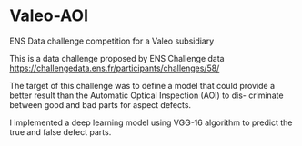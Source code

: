 # Valeo-AOI
ENS Data challenge competition for a Valeo subsidiary

This is a data challenge proposed by ENS Challenge data
https://challengedata.ens.fr/participants/challenges/58/

The target of this challenge was to define a model that could provide a better result than the Automatic Optical Inspection (AOI) to dis-
criminate between good and bad parts for aspect defects.

I implemented a deep learning model using VGG-16 algorithm to predict the true and false defect parts.
